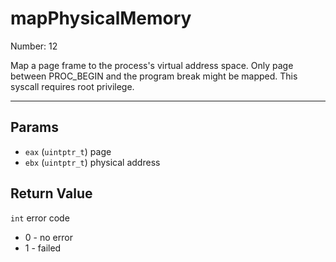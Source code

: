 # mapPhysicalMemory

Number: 12

Map a page frame to the process's virtual address space.
Only page between PROC_BEGIN and the program break might be mapped.
This syscall requires root privilege.

---

## Params
- `eax` (`uintptr_t`) page
- `ebx` (`uintptr_t`) physical address

## Return Value

`int` error code

- 0 - no error
- 1 - failed
